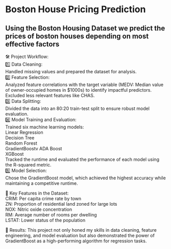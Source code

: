 # Boston House Pricing Prediction
## Using the Boston Housing Dataset we predict the prices of boston houses depending on most effective factors

🛠️ Project Workflow:<br>
1️⃣ Data Cleaning:<br>
Handled missing values and prepared the dataset for analysis. <br>
2️⃣ Feature Selection:<br>
Analyzed feature correlations with the target variable (MEDV: Median value of owner-occupied homes in $1000s) to identify impactful predictors.
Excluded less relevant features like CHAS.<br>
3️⃣ Data Splitting:<br>
Divided the data into an 80:20 train-test split to ensure robust model evaluation.<br>
4️⃣ Model Training and Evaluation:<br>
Trained six machine learning models:<br>
Linear Regression<br>
Decision Tree<br>
Random Forest<br>
GradientBoostv
ADA Boost<br>
XGBoost<br>
Tracked the runtime and evaluated the performance of each model using the R-squared metric.<br>
5️⃣ Model Selection:<br>
Chose the GradientBoost model, which achieved the highest accuracy while maintaining a competitive runtime.<br>

🔑 Key Features in the Dataset:<br>
CRIM: Per capita crime rate by town<br>
ZN: Proportion of residential land zoned for large lots<br>
NOX: Nitric oxide concentration<br>
RM: Average number of rooms per dwelling<br>
LSTAT: Lower status of the population<br>

🚀 Results:
This project not only honed my skills in data cleaning, feature engineering, and model evaluation but also demonstrated the power of GradientBoost as a high-performing algorithm for regression tasks.
